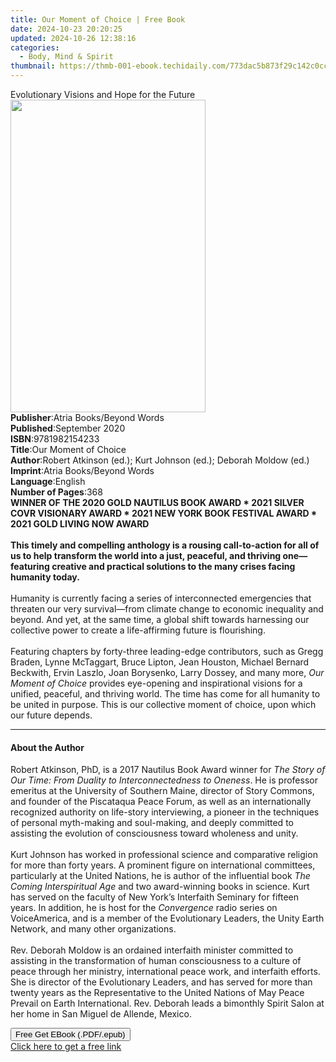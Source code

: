 ```yaml
---
title: Our Moment of Choice | Free Book
date: 2024-10-23 20:20:25
updated: 2024-10-26 12:38:16
categories:
  - Body, Mind & Spirit
thumbnail: https://thmb-001-ebook.techidaily.com/773dac5b873f29c142c0cc2a9e9d9a2bc280d17d839af50429b252f2871d1b72.jpg
---
```

<main id="book-container">
  <div class="flex flex-col">
    <div class="book-brief flex-1 py-6 px-4 sm:p-6 md:py-10 md:px-8">
      <!-- brief-->
      <div class="book-brief-main">
        Evolutionary Visions and Hope for the Future
      </div>
    </div>
    <div
      class="book-meta-info flex-1 grid gap-4 col-start-1 col-end-3 row-start-1 sm:mb-6 sm:grid-cols-4 lg:gap-6 lg:col-start-2 lg:row-end-6 lg:row-span-6 lg:mb-0"
    >
      <div
        class="book-meta-info-left place-content-center mt-4 p-4 text-sm leading-6 col-start-2 col-span-2 dark:text-slate-400"
      >
        <img
          class="w-full h-500 object-cover rounded-lg sm:h-255 sm:col-span-2 lg:col-span-full"
          src="https://img-001-ebook.techidaily.com/b83d5987d17b33ee8b7e823f84000b25ceb152b4e03d7f4e1842624fb1e39017.jpg"
          alt=""
          width="312"
          height="500"
        />
      </div>
      <div
        class="book-meta-info-right mt-2 col-start-1 row-start-2 col-span-3 self-center"
      >
        <!-- meta data  -->
        <div class="flex flex-col px-4 md:px-8">
          <div class="flex-1">
            <strong>Publisher</strong>:<span class="px-2"
              >Atria Books/Beyond Words</span
            >
          </div>
          <div class="flex-1">
            <strong>Published</strong>:<span class="px-2">September 2020</span>
          </div>
          <div class="flex-1">
            <strong>ISBN</strong>:<span class="px-2">9781982154233</span>
          </div>
          <div class="flex-1">
            <strong>Title</strong>:<span class="px-2"
              >Our Moment of Choice</span
            >
          </div>
          <div class="flex-1">
            <strong>Author</strong>:<span class="px-2"
              >Robert Atkinson (ed.); Kurt Johnson (ed.); Deborah Moldow
              (ed.)</span
            >
          </div>
          <div class="flex-1">
            <strong>Imprint</strong>:<span class="px-2"
              >Atria Books/Beyond Words</span
            >
          </div>
          <div class="flex-1">
            <strong>Language</strong>:<span class="px-2">English</span>
          </div>
          <div class="flex-1">
            <strong>Number of Pages</strong>:<span class="px-2">368</span>
          </div>
        </div>
      </div>
    </div>
    <div class="book-description flex-1 py-6 px-4 sm:p-6 md:py-10 md:px-8">
      <div class="book-description-main">
        <div accordion-content="" id="description">
          <b
            >WINNER OF THE 2020 GOLD NAUTILUS BOOK AWARD * 2021 SILVER COVR
            VISIONARY AWARD * 2021 NEW YORK BOOK FESTIVAL AWARD * 2021 GOLD
            LIVING NOW AWARD</b
          ><br />
          <br /><b
            >This timely and compelling anthology is a rousing call-to-action
            for all of us to help transform the world into a just, peaceful, and
            thriving one—featuring creative and practical solutions to the many
            crises facing humanity today.</b
          ><br /><br />Humanity is currently facing a series of interconnected
          emergencies that threaten our very survival—from climate change to
          economic inequality and beyond. And yet, at the same time, a global
          shift towards harnessing our collective power to create a
          life-affirming future is flourishing.<br />
          <br />Featuring chapters by forty-three leading-edge contributors,
          such as Gregg Braden, Lynne McTaggart, Bruce Lipton, Jean Houston,
          Michael Bernard Beckwith, Ervin Laszlo, Joan Borysenko, Larry Dossey,
          and many more, <i>Our Moment of Choice</i> provides eye-opening and
          inspirational visions for a unified, peaceful, and thriving world. The
          time has come for all humanity to be united in purpose. This is our
          collective moment of choice, upon which our future depends.
        </div>
        <div class="accordion-fader"></div>
      </div>
    </div>
    <div class="book-excerpts flex-1 py-6 px-4 sm:p-6 md:py-10 md:px-8">
      <!-- excerpts-->
      <div class="book-excerpts-main">
        <hr />
        <h4 class="placeholder placeholder-heading">
          <span>About the Author</span>
        </h4>
        <p>
          Robert Atkinson, PhD, is a 2017 Nautilus Book Award winner for&nbsp;<i
            >The Story of Our Time: From Duality to Interconnectedness to
            Oneness</i
          >. He is professor emeritus at the University of Southern Maine,
          director of Story Commons, and founder of the Piscataqua Peace Forum,
          as well as an internationally recognized authority on life-story
          interviewing, a pioneer in the techniques of personal myth-making and
          soul-making, and deeply committed to assisting the evolution of
          consciousness toward wholeness and unity.<br /><br />Kurt Johnson has
          worked in professional science and comparative religion for more than
          forty years. A prominent figure on international committees,
          particularly at the United Nations, he is author of the influential
          book&nbsp;<i>The Coming Interspiritual Age</i>&nbsp;and two
          award-winning books in science. Kurt has served on the faculty of New
          York’s Interfaith Seminary for fifteen years. In addition, he is host
          for the&nbsp;<i>Convergence</i>&nbsp;radio series on VoiceAmerica, and
          is a member of the Evolutionary Leaders, the Unity Earth Network, and
          many other organizations.<br /><br />Rev. Deborah Moldow is an
          ordained interfaith minister committed to assisting in the
          transformation of human consciousness to a culture of peace through
          her ministry, international peace work, and interfaith efforts. She is
          director of the Evolutionary Leaders, and has served for more than
          twenty years as the Representative to the United Nations of May Peace
          Prevail on Earth International. Rev. Deborah leads a bimonthly Spirit
          Salon at her home in San Miguel de Allende, Mexico.
        </p>
      </div>
    </div>
    <div
      class="book-about-author flex-1 py-6 px-4 sm:p-6 md:py-10 md:px-8"
    ></div>
    <div class="book-free-get flex-1 py-6 px-4 sm:p-6 md:py-10 md:px-8">
      <button
        id="btn-free-get"
        class="bg-blue-500 hover:bg-blue-700 text-white font-bold py-2 px-4 rounded"
      >
        Free Get EBook (.PDF/.epub)
      </button>
      <div id="countdown-display" class="px-2 text-lg mt-2"></div>
      <a
        id="free-link"
        class="hidden bg-blue-500 hover:bg-blue-700 text-white font-bold py-2 px-4 rounded"
        href="https://www.ebooks.com/en-us/book/209939379/our-moment-of-choice/robert-atkinson/"
        target="_blank"
        >Click here to get a free link</a
      >
    </div>
    <script>
      let countdownTime = 0;
      let countdownInterval = null;
      document
        .getElementById('btn-free-get')
        .addEventListener('click', startCountdown);
      function startCountdown() {
        countdownTime = new Date().getTime() + 60000 * 3;
        countdownInterval = setInterval(updateCountdown, 1000);
        document.getElementById('btn-free-get').disabled = true;
        document
          .getElementById('btn-free-get')
          .classList.add('bg-gray-500', 'cursor-not-allowed');
      }
      function updateCountdown() {
        let currentTime = new Date().getTime();
        let timeLeft = countdownTime - currentTime;
        let secondsLeft = Math.floor(timeLeft / 1000);
        document.getElementById('countdown-display').innerHTML =
          `Remaining time: ${secondsLeft} seconds.`;
        if (secondsLeft <= 0) {
          clearInterval(countdownInterval);
          document.getElementById('btn-free-get').classList.add('hidden');
          document.getElementById('free-link').classList.remove('hidden');
          document.getElementById('countdown-display').innerHTML = '';
        }
      }
    </script>
  </div>
</main>
